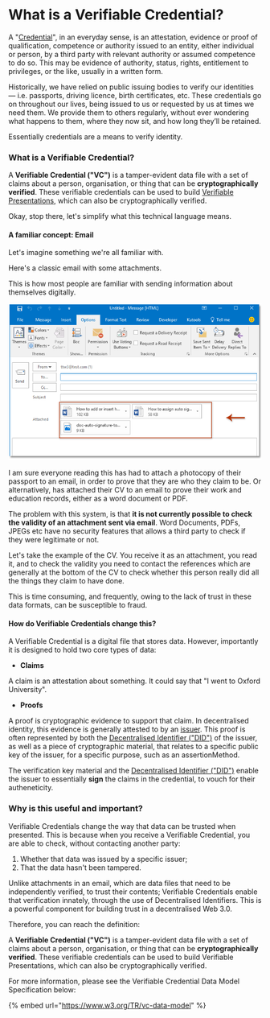 # What is a Verifiable Credential?

A "[Credential](https://www.collinsdictionary.com/dictionary/english/credentials)", in an everyday sense, is an attestation, evidence or proof of qualification, competence or authority issued to an entity, either individual or person, by a third party with relevant authority or assumed competence to do so. This may be evidence of authority, status, rights, entitlement to privileges, or the like, usually in a written form.

Historically, we have relied on public issuing bodies to verify our identities — i.e. passports, driving licence, birth certificates, etc. These credentials go on throughout our lives, being issued to us or requested by us at times we need them. We provide them to others regularly, without ever wondering what happens to them, where they now sit, and how long they’ll be retained.

Essentially credentials are a means to verify identity.

### What is a Verifiable Credential?

A **Verifiable Credential ("VC")** is a tamper-evident data file with a set of claims about a person, organisation, or thing that can be **cryptographically verified**. These verifiable credentials can be used to build [Verifiable Presentations](https://www.w3.org/TR/vc-use-cases/#dfn-verifiable-presentations), which can also be cryptographically verified.

Okay, stop there, let's simplify what this technical language means.

#### A familiar concept: Email

Let's imagine something we're all familiar with.

Here's a classic email with some attachments.

This is how most people are familiar with sending information about themselves digitally.

![Verifiable Credential and email comparison image](<../../.gitbook/assets/Verifiable Credential email comparison.png>)

I am sure everyone reading this has had to attach a photocopy of their passport to an email, in order to prove that they are who they claim to be. Or alternatively, has attached their CV to an email to prove their work and education records, either as a word document or PDF.

The problem with this system, is that **it is not currently possible to check the validity of an attachment sent via email**. Word Documents, PDFs, JPEGs etc have no security features that allows a third party to check if they were legitimate or not.

Let's take the example of the CV. You receive it as an attachment, you read it, and to check the validity you need to contact the references which are generally at the bottom of the CV to check whether this person really did all the things they claim to have done.

This is time consuming, and frequently, owing to the lack of trust in these data formats, can be susceptible to fraud.

#### How do Verifiable Credentials change this?

A Verifiable Credential is a digital file that stores data. However, importantly it is designed to hold two core types of data:

* **Claims**

A claim is an attestation about something. It could say that "I went to Oxford University".

* **Proofs**

A proof is cryptographic evidence to support that claim. In decentralised identity, this evidence is generally attested to by an [issuer](../start.md). This proof is often represented by both the [Decentralised Identifier ("DID")](broken-reference) of the issuer, as well as a piece of cryptographic material, that relates to a specific public key of the issuer, for a specific purpose, such as an assertionMethod.

The verification key material and the [Decentralised Identifier ("DID")](broken-reference) enable the issuer to essentially **sign** the claims in the credential, to vouch for their autheneticity.

### Why is this useful and important?

Verifiable Credentials change the way that data can be trusted when presented. This is because when you receive a Verifiable Credential, you are able to check, without contacting another party:

1. Whether that data was issued by a specific issuer;
2. That the data hasn't been tampered.

Unlike attachments in an email, which are data files that need to be independently verified, to trust their contents; Verifiable Credentials enable that verification innately, through the use of Decentralised Identifiers. This is a powerful component for building trust in a decentralised Web 3.0.

Therefore, you can reach the definition:

A **Verifiable Credential ("VC")** is a tamper-evident data file with a set of claims about a person, organisation, or thing that can be **cryptographically verified**. These verifiable credentials can be used to build Verifiable Presentations, which can also be cryptographically verified.

For more information, please see the Verifiable Credential Data Model Specification below:

{% embed url="https://www.w3.org/TR/vc-data-model" %}
